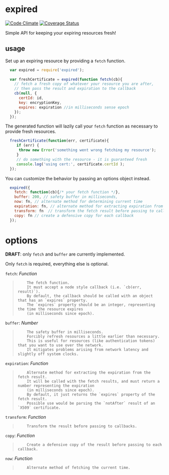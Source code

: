 # expired

[![Code Climate](https://codeclimate.com/github/jamestalmage/expired/badges/gpa.svg)](https://codeclimate.com/github/jamestalmage/expired)
[![Coverage Status](https://coveralls.io/repos/jamestalmage/expired/badge.svg?branch=master)](https://coveralls.io/r/jamestalmage/expired?branch=master)

Simple API for keeping your expiring resources fresh! 

## usage

Set up an expiring resource by providing a `fetch` function.

```javascript
  var expired = require('expired');
  
  var freshCertificate = expired(function fetch(cb){
    // fetch a fresh copy of whatever your resource you are after,
    // then pass the result and expiration to the callback
    cb(null, {
      certId: id,
      key: encryptionKey,
      expires: expiration //in milliseconds sense epoch
    });
  });
```

The generated function will lazily call your `fetch` function as necessary to provide fresh resources.

```javascript
  freshCertificate(function(err, certificate){
     if (err) {
      throw new Error('something went wrong fetching my resource');
     }
     // do something with the resource - it is guaranteed fresh
     console.log('using cert:', certificate.certId );
  });
```

You can customize the behavior by passing an options object instead.

```javascript
  expired({
    fetch: function(cb){/* your fetch function */},
    buffer: 200, // safety buffer in milliseconds,
    now: fn, // alternate method for determining current time
    expiration: fn, // alternate method for extracting expiration from fetch result
    transform: fn  // transform the fetch result before passing to callbacks
    copy: fn // create a defensive copy for each callback
  });
```

# options

**DRAFT**: only `fetch` and `buffer` are currently implemented.

Only `fetch` is required, everything else is optional.

`fetch`: _Function_
>         The fetch function. 
>         It must accept a node style callback (i.e. `cb(err, result)`).
>         By default, the callback should be called with an object that has an `expires` property.
>         The `expires` property should be an integer, representing the time the resource expires 
>         (in milliseconds since epoch).
         
`buffer`: _Number_
>         The safety buffer in milliseconds.
>         Forcibly refresh resources a little earlier than necessary.
>         This is useful for resources (like authentication tokens) that you want to use over the network. 
>         It mitigates problems arising from network latency and slightly off system clocks.

`expiration`: _Function_
>         Alternate method for extracting the expiration from the fetch result.
>         It will be called with the fetch results, and must return a number representing the expiration 
>         (in milliseconds since epoch).
>         By default, it just returns the `expires` property of the fetch result.
>         Possible use would be parsing the `notAfter` result of an `X509` certificate.

`transform`: _Function_
>         Transform the result before passing to callbacks.
         
`copy`: _Function_
>         Create a defensive copy of the result before passing to each callback.
         
`now`: _Function_
>         Alternate method of fetching the current time.